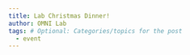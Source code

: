```yaml
---
title: Lab Christmas Dinner!
author: OMNI Lab
tags: # Optional: Categories/topics for the post
  - event
---
```

